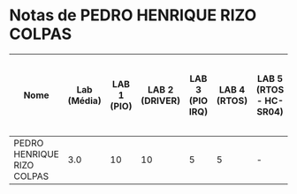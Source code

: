 # Notas de PEDRO HENRIQUE RIZO COLPAS

| Nome          | Lab (Média) | LAB 1 (PIO) | LAB 2 (DRIVER) | LAB 3 (PIO IRQ) | LAB 4 (RTOS) | LAB 5 (RTOS - HC-SR04) | LAB 6 (RTOS - IMU) | LAB 7 (RTOS - LCD-LVGL) | LAB 8 (TC - RTC - RTT) | LAB 9 (RTOS - MUTEX) | LAB 10 (WIFI) |
| -------------- | ----------- | ----------- | -------------- | -------------- | ------------ | ------------------- | ---------------- | ------------------- | ------------------ | ---------------- | ------------- |
| PEDRO HENRIQUE RIZO COLPAS | 3.0          | 10           | 10              | 5               | 5            | -                        | -                     | -                     | -                    | -                   | -              |
